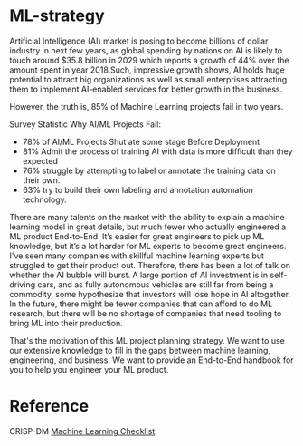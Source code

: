 # ML-strategy
Artificial Intelligence (AI) market is posing to become billions of dollar industry in next few years, as global spending by nations on AI is likely to touch around $35.8 billion in 2029 which reports a growth of 44% over the amount spent in year 2018.Such, impressive growth shows, AI holds huge potential to attract big organizations as well as small enterprises attracting them to implement AI-enabled services for better growth in the business.

However, the truth is, 85% of Machine Learning projects fail in two years.

Survey Statistic Why AI/ML Projects Fail:
- 78% of AI/ML Projects Shut ate some stage Before Deployment
- 81% Admit the process of training AI with data is more difficult than they expected
- 76% struggle by attempting to label or annotate the training data on their own.
- 63% try to build their own labeling and annotation automation technology.

There are many talents on the market with the ability to explain a machine learning model in great details, but much fewer who actually engineered a ML product End-to-End. It’s easier for great engineers to pick up ML knowledge, but it’s a lot harder for ML experts to become great engineers. I've seen many companies with skillful machine learning experts but struggled to get their product out. Therefore, there has been a lot of talk on whether the AI bubble will burst. A large portion of AI investment is in self-driving cars, and as fully autonomous vehicles are still far from being a commodity, some hypothesize that investors will lose hope in AI altogether. In the future, there might be fewer companies that can afford to do ML research, but there will be no shortage of companies that need tooling to bring ML into their production.

That's the motivation of this ML project planning strategy. We want to use our extensive knowledge to fill in the gaps between machine learning, engineering, and business. We want to provide an End-to-End handbook for you to help you engineer your ML product.


# Reference
CRISP-DM
[Machine Learning Checklist](https://towardsdatascience.com/task-cheatsheet-for-almost-every-machine-learning-project-d0946861c6d0)
